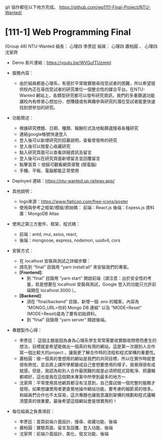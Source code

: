 
git 協作都在以下地方完成。
https://github.com/wp1111-Final-Project/NTU-Wanted/

# [111-1] Web Programming Final
(Group 48) NTU-Wanted
組長： 心理四 李彥廷
組員： 心理四 蕭柏圓 、 心理四 沈家齊
- Demo 影片連結：https://youtu.be/WVGufTUzmmI
- 服務內容：
    - 由於組員都是心理系，有感於平常做實驗尋找受試者的困難，所以希望提供校內正在尋找受試者的研究單位一個整合性的媒合平台。在NTU-Wanted 網站上，各類型研究都可以發布研究資訊，我們的多重篩選功能讓校內有修普心想加分、想賺錢或有興趣參與研究的潛在受試者能更快速找到想參加的研究。
- 功能簡述：
  - 根據研究標題、日期、種類、報酬形式及地點篩選搜尋各種研究
  - 連結google帳號快速登入
  - 登入後可以新增研究的招募說明，查看曾發佈的研究
  - 登入後可以按愛心收藏研究
  - 點入研究頁面可以查看詳細資訊及留言
  - 登入後可以在研究頁面新增留言並回覆留言
  - 點擊首頁 ⍰ 按鈕可觀看網頁導覽 (限電腦)
  - 手機、平板、電腦都能正常使用
- Deployed 連結：https://ntu-wanted.up.railway.app/
- 其他說明：
  - logo來源：https://www.flaticon.com/free-icons/poster
  - 使用與參考之框架/模組/原始碼：
前端：React.js
後端：Expess.js
資料庫：MongoDB Atlas
- 使用之第三方套件、框架、程式碼：
  - 前端：antd, mui, axios, react,
  - 後端：mongoose, express, nodemon, uuidv4, cors
- 安裝方式：
    - 在 localhost 安裝與測試之詳細步驟：
    - 請先到 “final” 目錄用 “yarn install:all” 來安裝我們的專案。
    - <b>[Frontend]</b>:
        - 到 “final” 目錄用 “yarn start” 開啟前端（請注意：出於安全性的考量，若是想要在 localhost 安裝與測試，Google 登入的功能只允許前端開在 localhost:3000 ）。
    - <b>[Backend]</b>:
        - 須在 “final/backend” 目錄，新增一個 .env 的檔案，內容為 “MONGO_URL=你的 Mongo DB 連結” 以及 “MODE=Reset“ (MODE=Reset)是為了要有初始資料。
        - 到 “final” 目錄用 “yarn server” 開啟後端。
- 專題製作心得：
  - 李彥廷： 這個主題是因為身為心理系學生常常需要收實驗收問卷而產生的想法，目標就是希望能做出一個真的有用的網站。這是第一次跟別人合作寫一個比較大的project ，讓我更了解合作時的流程和程式架構的重要性。
  - 蕭柏圓：做一個真的會想用的網站是我們的共同目標，所以在實作時就會很有熱忱，並且將上課所學都變成自己會想要使用的樣子，我覺得很有成就感。但是，我認為和別人合作最困難的就是必須把程式寫乾淨、把邏輯都順好，這也是我在這個期末專案中所學到最多的地方～
  - 沈家齊：平常使用其他網頁都沒有注意到，自己嘗試做一個完整的服務才發現，如果想讓使用者更直覺地操作網站功能，要考慮的細節真的很多。和組員們合作也不太容易，這次專題也讓我意識到架構的規劃和程式邏輯清楚真的很重要。最後希望這個網站會是很實用的！

- 每位組員之負責項目：
    - 李彥廷：首頁前端介面設計、搜尋、收藏功能、後端
    - 蕭柏圓：實驗頁面、留言及回覆、登入功能、後端
    - 沈家齊：前端介面設計、美化、發文功能、後端
